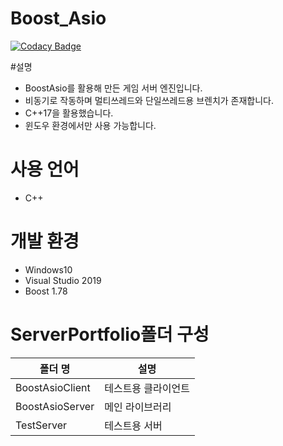 # Boost_Asio

[![Codacy Badge](https://app.codacy.com/project/badge/Grade/b10a6797d25c4de6820d9623af17db58)](https://app.codacy.com/gh/zeniel1230/Boost_Asio/dashboard?utm_source=gh&utm_medium=referral&utm_content=&utm_campaign=Badge_grade)

#설명
- BoostAsio를 활용해 만든 게임 서버 엔진입니다. 
- 비동기로 작동하며 멀티쓰레드와 단일쓰레드용 브렌치가 존재합니다.
- C++17을 활용했습니다.
- 윈도우 환경에서만 사용 가능합니다.

# 사용 언어
- C++

# 개발 환경
- Windows10
- Visual Studio 2019
- Boost 1.78

# ServerPortfolio폴더 구성
폴더 명 | 설명
---- | ----
BoostAsioClient | 테스트용 클라이언트
BoostAsioServer | 메인 라이브러리
TestServer | 테스트용 서버
